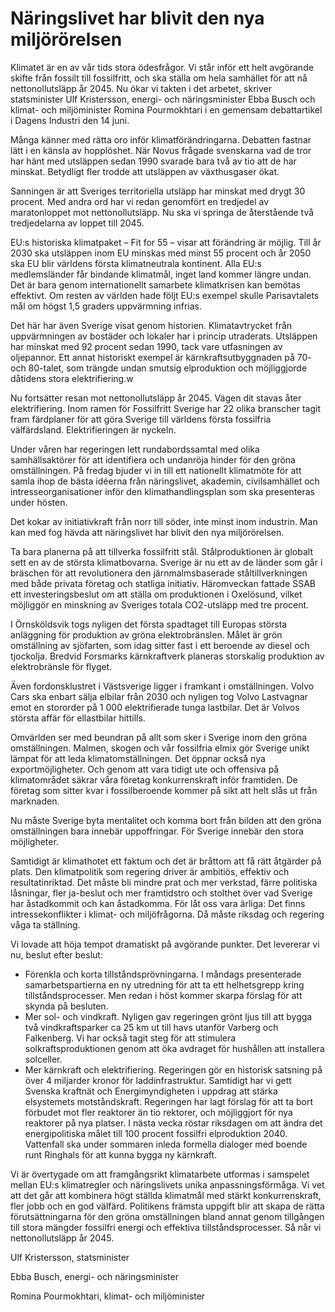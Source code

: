 # Näringslivet har blivit den nya miljörörelsen

Klimatet är en av vår tids stora ödesfrågor. Vi står inför ett helt avgörande skifte från fossilt till fossilfritt, och ska ställa om hela samhället för att nå nettonollutsläpp år 2045. Nu ökar vi takten i det arbetet, skriver statsminister Ulf Kristersson, energi- och näringsminister Ebba Busch och klimat- och miljöminister Romina Pourmokhtari i en gemensam debattartikel i Dagens Industri den 14 juni.

Många känner med rätta oro inför klimatförändringarna. Debatten fastnar lätt i en känsla av hopplöshet. När Novus frågade svenskarna vad de tror har hänt med utsläppen sedan 1990 svarade bara två av tio att de har minskat. Betydligt fler trodde att utsläppen av växthusgaser ökat.

Sanningen är att Sveriges territoriella utsläpp har minskat med drygt 30 procent. Med andra ord har vi redan genomfört en tredjedel av maratonloppet mot nettonollutsläpp. Nu ska vi springa de återstående två tredjedelarna av loppet till 2045.

EU:s historiska klimatpaket – Fit for 55 – visar att förändring är möjlig. Till år 2030 ska utsläppen inom EU minskas med minst 55 procent och år 2050 ska EU blir världens första klimatneutrala kontinent. Alla EU:s medlemsländer får bindande klimatmål, inget land kommer längre undan. Det är bara genom internationellt samarbete klimatkrisen kan bemötas effektivt. Om resten av världen hade följt EU:s exempel skulle Parisavtalets mål om högst 1,5 graders uppvärmning infrias.

Det här har även Sverige visat genom historien. Klimatavtrycket från uppvärmningen av bostäder och lokaler har i princip utraderats. Utsläppen har minskat med 92 procent sedan 1990, tack vare utfasningen av oljepannor. Ett annat historiskt exempel är kärnkraftsutbyggnaden på 70- och 80-talet, som trängde undan smutsig elproduktion och möjliggjorde dåtidens stora elektrifiering.w

Nu fortsätter resan mot nettonollutsläpp år 2045. Vägen dit stavas åter elektrifiering. Inom ramen för Fossilfritt Sverige har 22 olika branscher tagit fram färdplaner för att göra Sverige till världens första fossilfria välfärdsland. Elektrifieringen är nyckeln.

Under våren har regeringen lett rundabordssamtal med olika samhällsaktörer för att identifiera och undanröja hinder för den gröna omställningen. På fredag bjuder vi in till ett nationellt klimatmöte för att samla ihop de bästa idéerna från näringslivet, akademin, civilsamhället och intresseorganisationer inför den klimathandlingsplan som ska presenteras under hösten.

Det kokar av initiativkraft från norr till söder, inte minst inom industrin. Man kan med fog hävda att näringslivet har blivit den nya miljörörelsen.

Ta bara planerna på att tillverka fossilfritt stål. Stålproduktionen är globalt sett en av de största klimatbovarna. Sverige är nu ett av de länder som går i bräschen för att revolutionera den järnmalmsbaserade ståltillverkningen med både privata företag och statliga initiativ. Häromveckan fattade SSAB ett investeringsbeslut om att ställa om produktionen i Oxelösund, vilket möjliggör en minskning av Sveriges totala CO2-utsläpp med tre procent.

I Örnsköldsvik togs nyligen det första spadtaget till Europas största anläggning för produktion av gröna elektrobränslen. Målet är grön omställning av sjöfarten, som idag sitter fast i ett beroende av diesel och tjockolja. Bredvid Forsmarks kärnkraftverk planeras storskalig produktion av elektrobränsle för flyget.

Även fordonsklustret i Västsverige ligger i framkant i omställningen. Volvo Cars ska enbart sälja elbilar från 2030 och nyligen tog Volvo Lastvagnar emot en stororder på 1 000 elektrifierade tunga lastbilar. Det är Volvos största affär för ellastbilar hittills.

Omvärlden ser med beundran på allt som sker i Sverige inom den gröna omställningen. Malmen, skogen och vår fossilfria elmix gör Sverige unikt lämpat för att leda klimatomställningen. Det öppnar också nya exportmöjligheter. Och genom att vara tidigt ute och offensiva på klimatområdet säkrar våra företag konkurrenskraft inför framtiden. De företag som sitter kvar i fossilberoende kommer på sikt att helt slås ut från marknaden.

Nu måste Sverige byta mentalitet och komma bort från bilden att den gröna omställningen bara innebär uppoffringar. För Sverige innebär den stora möjligheter.

Samtidigt är klimathotet ett faktum och det är bråttom att få rätt åtgärder på plats. Den klimatpolitik som regering driver är ambitiös, effektiv och resultatinriktad. Det måste bli mindre prat och mer verkstad, färre politiska låsningar, fler ja-beslut och mer framtidstro och stolthet över vad Sverige har åstadkommit och kan åstadkomma. För låt oss vara ärliga: Det finns intressekonflikter i klimat- och miljöfrågorna. Då måste riksdag och regering våga ta ställning.

Vi lovade att höja tempot dramatiskt på avgörande punkter. Det levererar vi nu, beslut efter beslut:

* Förenkla och korta tillståndsprövningarna. I måndags presenterade samarbetspartierna en ny utredning för att ta ett helhetsgrepp kring tillståndsprocesser. Men redan i höst kommer skarpa förslag för att skynda på besluten.
* Mer sol- och vindkraft. Nyligen gav regeringen grönt ljus till att bygga två vindkraftsparker ca 25 km ut till havs utanför Varberg och Falkenberg. Vi har också tagit steg för att stimulera solkraftsproduktionen genom att öka avdraget för hushållen att installera solceller.
* Mer kärnkraft och elektrifiering. Regeringen gör en historisk satsning på över 4 miljarder kronor för laddinfrastruktur. Samtidigt har vi gett Svenska kraftnät och Energimyndigheten i uppdrag att stärka elsystemets motståndskraft. Regeringen har lagt förslag för att ta bort förbudet mot fler reaktorer än tio rektorer, och möjliggjort för nya reaktorer på nya platser. I nästa vecka röstar riksdagen om att ändra det energipolitiska målet till 100 procent fossilfri elproduktion 2040. Vattenfall ska under sommaren inleda formella dialoger med boende runt Ringhals för att kunna bygga ny kärnkraft.

Vi är övertygade om att framgångsrikt klimatarbete utformas i samspelet mellan EU:s klimatregler och näringslivets unika anpassningsförmåga. Vi vet att det går att kombinera högt ställda klimatmål med stärkt konkurrenskraft, fler jobb och en god välfärd. Politikens främsta uppgift blir att skapa de rätta förutsättningarna för den gröna omställningen bland annat genom tillgången till stora mängder fossilfri energi och effektiva tillståndsprocesser. Så når vi nettonollutsläpp år 2045.

Ulf Kristersson, statsminister

Ebba Busch, energi- och näringsminister

Romina Pourmokhtari, klimat- och miljöminister
